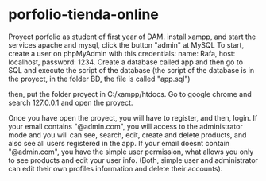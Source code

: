 # porfolio-tienda-online
Proyect porfolio as student of first year of DAM.
install xampp, and start the services apache and mysql, click the button "admin" at MySQL
To start, create a user on phpMyAdmin with this credentials:
name: Rafa,
host: localhost,
password: 1234.
Create a database called app and then go to SQL and execute the script of the database
(the script of the database is in the proyect, in the folder BD, the file is called "app.sql")

then, put the folder proyect in C:/xampp/htdocs. Go to google chrome
and search 127.0.0.1 and open the proyect.

Once you have open the proyect, you will have to register, and then, login.
If your email contains "@admin.com", you will access to the administrator mode and you will can see, search, edit, create and delete products, and also see all users registered in the app.
If your email doesnt contain "@admin.com", you have the simple user permission, what allows you only to see products and edit your user info.
(Both, simple user and administrator can edit their own profiles information and delete their accounts).
